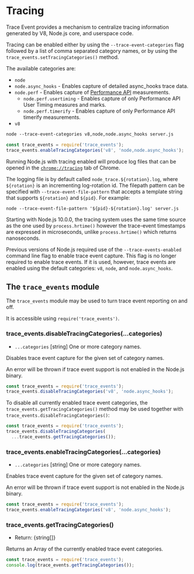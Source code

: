 # Tracing

<!--introduced_in=v7.7.0-->

Trace Event provides a mechanism to centralize tracing information generated by
V8, Node.js core, and userspace code.

Tracing can be enabled either by using the `--trace-event-categories` flag
followed by a list of comma separated category names, or by using the
`trace_events.setTracingCategories()` method.

The available categories are:

* `node`
* `node.async_hooks` - Enables capture of detailed async_hooks trace data.
* `node.perf` - Enables capture of [Performance API] measurements.
  * `node.perf.usertiming` - Enables capture of only Performance API User Timing
    measures and marks.
  * `node.perf.timerify` - Enables capture of only Performance API timerify
    measurements.
* `v8`

```txt
node --trace-event-categories v8,node,node.async_hooks server.js
```

```js
const trace_events = require('trace_events');
trace_events.enableTracingCategories('v8', 'node,node.async_hooks');
```

Running Node.js with tracing enabled will produce log files that can be opened
in the [`chrome://tracing`][] tab of Chrome.

The logging file is by default called `node_trace.${rotation}.log`, where
`${rotation}` is an incrementing log-rotation id. The filepath pattern can
be specified with `--trace-event-file-pattern` that accepts a template
string that supports `${rotation}` and `${pid}`. For example:

```txt
node --trace-event-file-pattern '${pid}-${rotation}.log' server.js
```

Starting with Node.js 10.0.0, the tracing system uses the same time source
as the one used by `process.hrtime()`
however the trace-event timestamps are expressed in microseconds,
unlike `process.hrtime()` which returns nanoseconds.

Previous versions of Node.js required use of the `--trace-events-enabled`
command line flag to enable trace event capture. This flag is no longer
required to enable trace events. If it is used, however, trace events are
enabled using the default categories: `v8`, `node`, and `node.async_hooks`.

## The `trace_events` module

The `trace_events` module may be used to turn trace event reporting on and off.

It is accessible using `require('trace_events')`.

### trace_events.disableTracingCategories(...categories)

* `...categories` [string] One or more category names.

Disables trace event capture for the given set of category names.

An error will be thrown if trace event support is not enabled in the Node.js
binary.

```js
const trace_events = require('trace_events');
trace_events.disableTracingCategories('v8', 'node.async_hooks');
```

To disable all currently enabled trace event categories, the
`trace_events.getTracingCategories()` method may be used together with
`trace_events.disableTracingCategories()`:

```js
const trace_events = require('trace_events');
trace_events.disableTracingCategories(
  ...trace_events.getTracingCategories());
```

### trace_events.enableTracingCategories(...categories)

* `...categories` [string] One or more category names.

Enables trace event capture for the given set of category names.

An error will be thrown if trace event support is not enabled in the Node.js
binary.

```js
const trace_events = require('trace_events');
trace_events.enableTracingCategories('v8', 'node.async_hooks');
```

### trace_events.getTracingCategories()

* Return: {string[]}

Returns an Array of the currently enabled trace event categories.

```js
const trace_events = require('trace_events');
console.log(trace_events.getTracingCategories());
```

[`chrome://tracing`]: https://www.chromium.org/developers/how-tos/trace-event-profiling-tool
[Performance API]: perf_hooks.html
